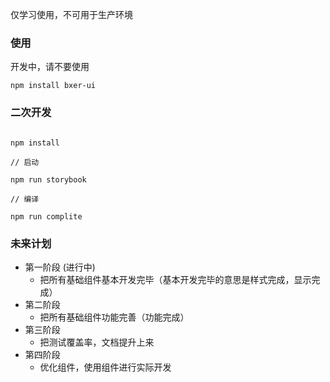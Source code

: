 仅学习使用，不可用于生产环境

### 使用

开发中，请不要使用
```
npm install bxer-ui
```

### 二次开发

```

npm install 

// 启动

npm run storybook

// 编译

npm run complite

```

### 未来计划

- 第一阶段 (进行中)
  - 把所有基础组件基本开发完毕（基本开发完毕的意思是样式完成，显示完成）
- 第二阶段
  - 把所有基础组件功能完善（功能完成）
- 第三阶段
  - 把测试覆盖率，文档提升上来
- 第四阶段
  - 优化组件，使用组件进行实际开发
